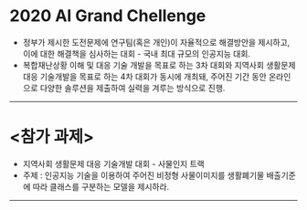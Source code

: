 # 2020 AI Grand Chellenge 
- 정부가 제시한 도전문제에 연구팀(혹은 개인)이 자율적으로 해결방안을 제시하고, 이에 대한 해결책을 심사하는 대회 - 국내 최대 규모의 인공지능 대회.
- 복합재난상황 이해 및 대응 기술 개발을 목표로 하는 3차 대회와 지역사회 생활문제 대응 기술개발을 목표로 하는 4차 대회가 동시에 개최돼, 주어진 기간 동안 온라인으로 다양한 솔루션을 제출하여 실력을 겨루는 방식으로 진행.
---
# <참가 과제>
- 지역사회 생활문제 대응 기술개발 대회 - 사물인지 트랙
- 주제 : 인공지능 기술을 이용하여 주어진 비정형 사물이미지를 생활폐기물 배출기준에 따라 클래스를 구분하는 모델을 제시하라.
---


